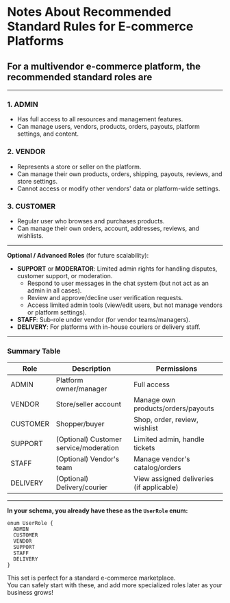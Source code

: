 # Notes About Recommended Standard Rules for E-commerce Platforms

## For a multivendor e-commerce platform, the recommended standard roles are

---

### 1. **ADMIN**

- Has full access to all resources and management features.
- Can manage users, vendors, products, orders, payouts, platform settings, and content.

### 2. **VENDOR**

- Represents a store or seller on the platform.
- Can manage their own products, orders, shipping, payouts, reviews, and store settings.
- Cannot access or modify other vendors' data or platform-wide settings.

### 3. **CUSTOMER**

- Regular user who browses and purchases products.
- Can manage their own orders, account, addresses, reviews, and wishlists.

---

**Optional / Advanced Roles** (for future scalability):

- **SUPPORT** or **MODERATOR**: Limited admin rights for handling disputes, customer support, or moderation.
  - Respond to user messages in the chat system (but not act as an admin in all cases).
  - Review and approve/decline user verification requests.
  - Access limited admin tools (view/edit users, but not manage vendors or platform settings).
- **STAFF**: Sub-role under vendor (for vendor teams/managers).
- **DELIVERY**: For platforms with in-house couriers or delivery staff.

---

### **Summary Table**

| Role     | Description                            | Permissions                              |
| -------- | -------------------------------------- | ---------------------------------------- |
| ADMIN    | Platform owner/manager                 | Full access                              |
| VENDOR   | Store/seller account                   | Manage own products/orders/payouts       |
| CUSTOMER | Shopper/buyer                          | Shop, order, review, wishlist            |
| SUPPORT  | (Optional) Customer service/moderation | Limited admin, handle tickets            |
| STAFF    | (Optional) Vendor's team               | Manage vendor's catalog/orders           |
| DELIVERY | (Optional) Delivery/courier            | View assigned deliveries (if applicable) |

---

**In your schema, you already have these as the `UserRole` enum:**

```prisma
enum UserRole {
  ADMIN
  CUSTOMER
  VENDOR
  SUPPORT
  STAFF
  DELIVERY
}
```

This set is perfect for a standard e-commerce marketplace.  
You can safely start with these, and add more specialized roles later as your business grows!
